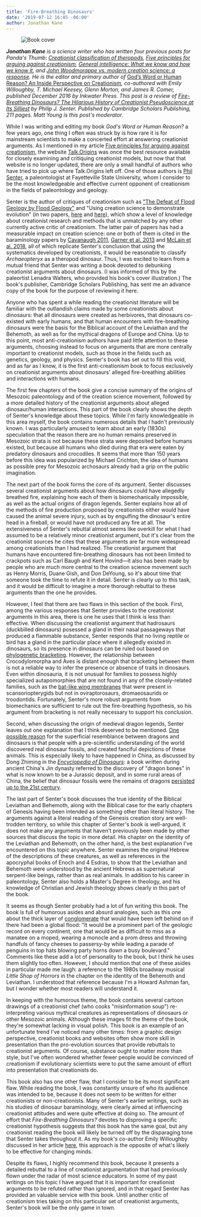 ```yaml
---
title: 'Fire-Breathing Dinosaurs'
date: '2019-07-12 16:45 -06:00'
author: Jonathan Kane
---
```

<figure>
<img src="/uploads/2019/Kane_Senter_Review_Cover_600.jpg" alt="Book cover"/>
</figure>

<em><b>Jonathan Kane</b> is a science writer who has written four previous posts for Panda's Thumb: <a href="https://pandasthumb.org/archives/2016/11/creationist-class.html">Creationist classification of theropods</a>, <a href="https://pandasthumb.org/archives/2017/10/five-principles.html">Five principles for arguing against creationism</a>, <a href="https://pandasthumb.org/archives/2018/03/general-intelligence.html">General intelligence: What we know and how we know it</a>, and <a href="https://pandasthumb.org/archives/2018/10/John-Woodmorappe-vs.html">John Woodmorappe vs. modern creation science: a response</a>. He is the editor and primary author of <a href="https://www.amazon.com/Gods-Word-Human-Reason-Perspective/dp/1629013722"></em>God’s Word or Human Reason? An Inside Perspective on Creationism<em></a>, co-authored with Emily Willoughby, T. Michael Keesey, Glenn Morton, and James R. Comer, published December 2016 by Inkwater Press. This post is a review of <a href="https://www.cambridgescholars.com/fire-breathing-dinosaurs-the-hilarious-history-of-creationist-pseudoscience-at-its-silliest"><em>Fire-Breathing Dinosaurs? The Hilarious History of Creationist Pseudoscience at Its Silliest</em></a> by Philip J. Senter. Published by Cambridge Scholars Publishing, 211 pages. Matt Young is this post's moderator.</em>


While I was writing and editing my book <em>God's Word or Human Reason?</em> a few years ago, one thing I often was struck by is how rare it is for mainstream scientists to make a concerted effort at answering creationist arguments. As I mentioned in my article <a href="https://pandasthumb.org/archives/2017/10/five-principles.html">Five principles for arguing against creationism</a>, the website <a href="http://www.talkorigins.org/">Talk.Origins</a> was once the best resource available for closely examining and critiquing creationist models, but now that that website is no longer updated, there are only a small handful of authors who have tried to pick up where Talk.Origins left off. One of those authors is <a href="https://palaeo-electronica.org/2011_1/236/bio1.htm">Phil Senter</a>, a paleontologist at Fayetteville State University, whom I consider to be the most knowledgeable and effective current opponent of creationism in the fields of paleontology and geology.

Senter is the author of critiques of creationism such as <a href="http://www.csun.edu/~vcgeo005/Flood%20geology.pdf">"The Defeat of Flood Geology by Flood Geology"</a> and "Using creation science to demonstrate evolution" (in two papers, <a href="https://onlinelibrary.wiley.com/doi/pdf/10.1111/j.1420-9101.2010.02039.x">here</a> and <a href="https://onlinelibrary.wiley.com/doi/pdf/10.1111/j.1420-9101.2011.02349.x">here</a>), which show a level of knowledge about creationist research and methods that is unmatched by any other currently active critic of creationism. The latter pair of papers has had a measurable impact on creation science: one or both of them is cited in the baraminology papers by <a href="http://www.coresci.org/jcts/index.php/jctsb/article/download/8/14">Cavanaugh 2011</a>, <a href="http://www.creationicc.org/2013_papers/2013_ICC_Garner.pdf">Garner et al. 2013</a> and <a href="https://creationicc.org/2018_papers/37%20McLain%20Feathered%20Dinos%20final.pdf">McLain et al. 2018</a>, all of which replicate Senter's conclusion that using the systematics developed by creationists, it would be reasonable to classify <em>Archaeopteryx</em> as a theropod dinosaur. Thus,  I was excited to learn from a mutual friend that Senter was writing a book devoted to debunking creationist arguments about dinosaurs. (I was informed of this by the paleortist Lenadra Walters, who provided his book's cover illustration.) The book's publisher, Cambridge Scholars Publishing, has sent me an advance copy of the book for the purpose of reviewing it here.

Anyone who has spent a while reading the creationist literature will be familiar with the outlandish claims made by some creationists about dinosaurs: that all dinosaurs were created as herbivores, that dinosaurs co-existed with early humans, and that human encounters with fire-breathing dinosaurs were the basis for the Biblical account of the Leviathan and the Behemoth, as well as for the mythical dragons of Europe and China. Up to this point, most anti-creationism authors have paid little attention to these arguments, choosing instead to focus on arguments that are more centrally important to creationist models, such as those in the fields such as genetics, geology, and physics. Senter's book has set out to fill this void, and as far as I know, it is the first anti-creationism book to focus exclusively on creationist arguments about dinosaurs' alleged fire-breathing abilities and interactions with humans.

The first few chapters of the book give a concise summary of the origins of Mesozoic paleontology and of the creation science movement, followed by a more detailed history of the creationist arguments about alleged dinosaur/human interactions. This part of the book clearly shows the depth of Senter's knowledge about these topics. While I'm fairly knowledgeable in this area myself, the book contains numerous details that I hadn't previously known. I was particularly amused to learn about an early (1830s) speculation that the reason there are no human remains preserved in Mesozoic strata is not because these strata were deposited before humans existed, but because all humans who died during that era were eaten by predatory dinosaurs and crocodiles. It seems that more than 150 years before this idea was popularized by Michael Crichton, the idea of humans as possible prey for Mesozoic archosaurs already had a grip on the public imagination.

The next part of the book forms the core of its argument. Senter discusses several creationist arguments about how dinosaurs could have allegedly breathed fire, explaining how each of them is biomechanically impossible, as well as the actual origins of dragon legends. Senter explains how all of the methods of fire production proposed by creationists either would have caused the animal severe injury, such as by engulfing the dinosaur's entire head in a fireball, or would have not produced any fire at all. The extensiveness of Senter's rebuttal almost seems like overkill for what I had assumed to be a relatively minor creationist argument, but it's clear from the creationist sources he cites that these arguments are far more widespread among creationists than I had realized. The creationist argument that humans have encountered fire-breathing dinosaurs has not been limited to crackpots such as Carl Baugh and Kent Hovind—it also has been made by people who are much more central to the creation science movement such as Henry Morris, Duane Gish, and Don DeYoung, so it's about time that someone took the time to refute it in detail. Senter is clearly up to this task, and it would be difficult to imagine a more thorough rebuttal to these arguments than the one he provides.

However, I feel that there are two flaws in this section of the book. First, among the various responses that Senter provides to the creationist arguments in this area, there is one he uses that I think is less than effective. When discussing the creationist argument that hadrosaurs (duckbilled dinosaurs) posessed a gland in their nasal passageways that produced a flammable substance, Senter responds that no living reptile or bird has a gland in the particular place where it allegedly existed in dinosaurs, so its presence in dinosaurs can be ruled out based on <a href="https://en.wikipedia.org/wiki/Phylogenetic_bracketing">phylogenetic bracketing</a>. However, the relationship between Crocodylomorpha and Aves is distant enough that bracketing between them is not a reliable way to infer the presence or absence of traits in dinosaurs. Even within dinosauria, it is not unusual for families to possess highly specialized autapomorphies that are not found in any of the closely-related families, such as the <a href="https://www.nationalgeographic.com/science/2019/05/ambopteryx-new-species-bat-wing-dinosaur-discovered-china/">bat-like wing membranes</a> that were present in scansoriopterygids but not in oviraptorosaurs, dromaeosaurids or troodontids. Fortunately, Senter's more robust arguments from biomechanics are sufficient to rule out the fire-breathing hypothesis, so his argument from bracketing is not really necessary to support his conclusion.

Second, when discussing the origin of medieval dragon legends, Senter leaves out one explanation that I think deserved to be mentioned. <a href="https://en.wikipedia.org/wiki/Paleoart#%22Proto-paleoart%22_(pre-1800)">One possible reason</a> for the superficial resemblance between dragons and dinosaurs is that people with a pre-scientific understanding of the world discovered real dinosaur fossils, and created fanciful depictions of these animals. This is especially likely to have happened in China, as discussed by Dong Zhiming in the <a href="https://books.google.com/books?id=7t9M5TsmjOUC&amp;pg=PA118"><em>Encyclopedia of Dinosaurs</em></a>: a book written during ancient China's Jin dynasty referred to the discovery of "dragon bones" in what is now known to be a Jurassic deposit, and in some rural areas of China, the belief that dinosaur fossils were the remains of dragons <a href="http://www.nbcnews.com/id/19606626/ns/world_news-asia_pacific/t/chinese-villagers-ate-dinosaur-dragon-bones/">persisted up to the 21st century</a>.

The last part of Senter's book discusses the true identity of the Biblical Leviathan and Behemoth, along with the Biblical case for the early chapters of Genesis having been intended as something other than literal history. The arguments against a literal reading of the Genesis creation story are well-trodden territory, so while this chapter of Senter's book is well-argued, it does not make any arguments that haven't previously been made by other sources that discuss the topic in more detail. His chapter on the identity of the Leviathan and Behemoth, on the other hand, is the best explanation I've encountered on this topic anywhere. Senter examines the original Hebrew of the descriptions of these creatures, as well as references in the apocryphal books of Enoch and 4 Esdras, to show that the Leviathan and Behemoth were understood by the ancient Hebrews as supernatural serpent-like beings, rather than as real animals. In addition to his career in paleontology, Senter also holds a Master's Degree in theology, and his knowledge of Christian and Jewish theology shows clearly in this part of the book.

It seems as though Senter probably had a lot of fun writing this book. The book is full of humorous asides and absurd analogies, such as this one about the thick layer of <a href="https://en.wikipedia.org/wiki/Conglomerate_(geology)">conglomerate</a> that would have been left behind on if there had been a global flood: "It would be a prominent part of the geologic record on every continent, one that would be as difficult to miss as a manatee on a moped, wearing a monocle and a prom dress and throwing handfuls of fancy cheeses to passersy-by while leading a parade of penguins in top hats blowing party horns down a busy boulevard." Comments like these add a lot of personality to the book, but I think he uses them slightly too often. However, I should mention that one of these asides in particular made me laugh: a reference to the 1980s broadway musical <em>Little Shop of Horrors</em> in the chapter on the identity of the Behemoth and Leviathan. I understood that reference because I'm a Howard Ashman fan, but I wonder whether most readers will understand it.

In keeping with the humorous theme, the book contains several cartoon drawings of a creationist chef (who cooks "misinformation soup") re-interpreting various mythical creatures as representations of dinosaurs or other Mesozoic animals. Although these images fit the theme of the book, they're somewhat lacking in visual polish. This book is an example of an unfortunate trend I've noticed many other times: from a graphic design perspective, creationist books and websites often show more skill in presentation than the pro-evolution sources that provide rebuttals to creationist arguments. Of course, substance ought to matter more than style, but I've often wondered whether fewer people would be convinced of creationism if evolutionary scientists were to put the same amount of effort into presentation that creationists do.

This book also has one other flaw, that I consider to be its most significant flaw. While reading the book, I was constantly unsure of who its audience was intended to be, because it does not seem to be written for either creationists or non-creationists. Many of Senter's earlier writings, such as his studies of dinosaur baraminology, were clearly aimed at influencing creationist attitudes and were quite effective at doing so. The amount of effort that <em>Fire-Breathing Dinosaurs?</em> devotes to disproving a specific creationist hypothesis suggests that this book has the same goal, but any creationist reading the book will likely be turned off by the disparaging tone that Senter takes throughout it. As my book's co-author Emily Willoughby discussed in her article <a href="https://quillette.com/2017/10/28/combating-creationism/">here</a>, this approach is the opposite of what's likely to be effective for changing minds.

Despite its flaws, I highly recommend this book, because it presents a detailed rebuttal to a line of creationist argumentation that had previously flown under the radar of most science educators. In some of my past writings on this topic I have argued that it is important for creationist arguments to be refuted rather than ignored, and in that regard Senter has provided an valuable service with this book. Until another critic of creationism tries taking on this particular set of creationist arguments, Senter's book will be the only game in town.
